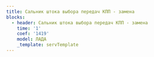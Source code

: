 ```yaml
---
title: Сальник штока выбора передач КПП - замена
blocks:
  - header: Сальник штока выбора передач КПП - замена
    time: '1'
    coef: '1419'
    model: ЛАДА
    _template: servTemplate
---
```

        